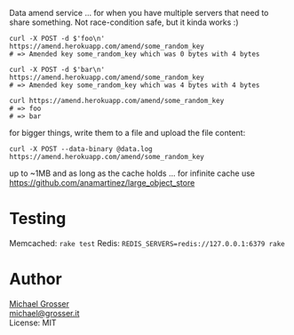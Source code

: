 Data amend service ... for when you have multiple servers that need to share something.
Not race-condition safe, but it kinda works :)

```
curl -X POST -d $'foo\n' https://amend.herokuapp.com/amend/some_random_key
# => Amended key some_random_key which was 0 bytes with 4 bytes

curl -X POST -d $'bar\n' https://amend.herokuapp.com/amend/some_random_key
# => Amended key some_random_key which was 4 bytes with 4 bytes

curl https://amend.herokuapp.com/amend/some_random_key
# => foo
# => bar
```

for bigger things, write them to a file and upload the file content:

```
curl -X POST --data-binary @data.log https://amend.herokuapp.com/amend/some_random_key
```

up to ~1MB and as long as the cache holds ... for infinite cache use https://github.com/anamartinez/large_object_store

# Testing

Memcached: `rake test`
Redis: `REDIS_SERVERS=redis://127.0.0.1:6379 rake`

Author
======
[Michael Grosser](http://grosser.it)<br/>
michael@grosser.it<br/>
License: MIT
